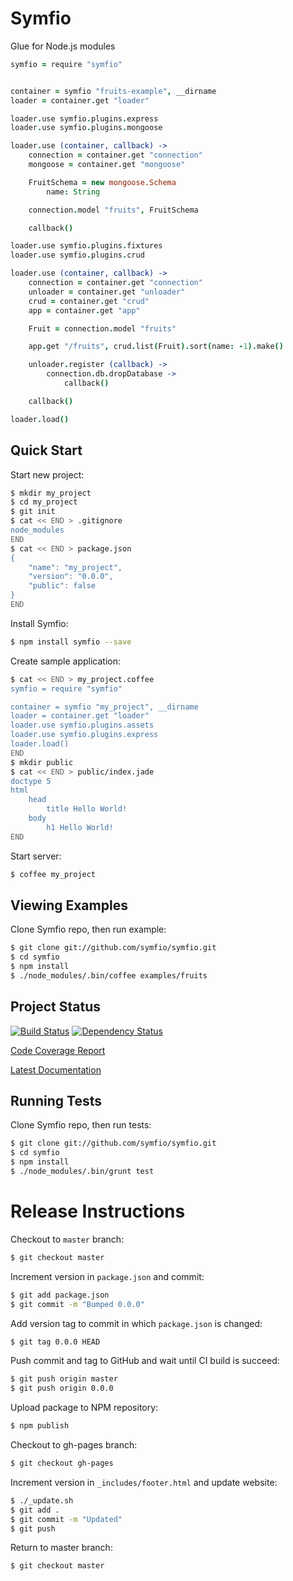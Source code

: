 # Symfio

Glue for Node.js modules

```coffeescript
symfio = require "symfio"


container = symfio "fruits-example", __dirname
loader = container.get "loader"

loader.use symfio.plugins.express
loader.use symfio.plugins.mongoose

loader.use (container, callback) ->
    connection = container.get "connection"
    mongoose = container.get "mongoose"

    FruitSchema = new mongoose.Schema
        name: String

    connection.model "fruits", FruitSchema

    callback()

loader.use symfio.plugins.fixtures
loader.use symfio.plugins.crud

loader.use (container, callback) ->
    connection = container.get "connection"
    unloader = container.get "unloader"
    crud = container.get "crud"
    app = container.get "app"

    Fruit = connection.model "fruits"

    app.get "/fruits", crud.list(Fruit).sort(name: -1).make()

    unloader.register (callback) ->
        connection.db.dropDatabase ->
            callback()

    callback()

loader.load()
```

## Quick Start

Start new project:

```sh
$ mkdir my_project
$ cd my_project
$ git init
$ cat << END > .gitignore
node_modules
END
$ cat << END > package.json
{
    "name": "my_project",
    "version": "0.0.0",
    "public": false
}
END
```

Install Symfio:

```sh
$ npm install symfio --save
```

Create sample application:

```sh
$ cat << END > my_project.coffee
symfio = require "symfio"

container = symfio "my_project", __dirname
loader = container.get "loader"
loader.use symfio.plugins.assets
loader.use symfio.plugins.express
loader.load()
END
$ mkdir public
$ cat << END > public/index.jade
doctype 5
html
    head
        title Hello World!
    body
        h1 Hello World!
END
```

Start server:

```sh
$ coffee my_project
```

## Viewing Examples

Clone Symfio repo, then run example:

```sh
$ git clone git://github.com/symfio/symfio.git
$ cd symfio
$ npm install
$ ./node_modules/.bin/coffee examples/fruits
```

## Project Status

[![Build Status](http://teamcity.rithis.com/httpAuth/app/rest/builds/buildType:id:bt4,branch:master/statusIcon?guest=1)](http://teamcity.rithis.com/viewType.html?buildTypeId=bt4&guest=1) [![Dependency Status](https://gemnasium.com/symfio/symfio.png)](https://gemnasium.com/symfio/symfio)

[Code Coverage Report](http://rithis.github.com/symfio/coverage.html)

[Latest Documentation](http://rithis.github.com/symfio/docs/symfio.html)

## Running Tests

Clone Symfio repo, then run tests:

```sh
$ git clone git://github.com/symfio/symfio.git
$ cd symfio
$ npm install
$ ./node_modules/.bin/grunt test
```

# Release Instructions

Checkout to `master` branch:

```sh
$ git checkout master
```

Increment version in `package.json` and commit:

```sh
$ git add package.json
$ git commit -m "Bumped 0.0.0"
```

Add version tag to commit in which `package.json` is changed:

```sh
$ git tag 0.0.0 HEAD
```

Push commit and tag to GitHub and wait until CI build is succeed:

```sh
$ git push origin master
$ git push origin 0.0.0
```

Upload package to NPM repository:

```sh
$ npm publish
```

Checkout to gh-pages branch:

```sh
$ git checkout gh-pages
```

Increment version in `_includes/footer.html` and update website:

```sh
$ ./_update.sh
$ git add .
$ git commit -m "Updated"
$ git push
```

Return to master branch:

```sh
$ git checkout master
```
